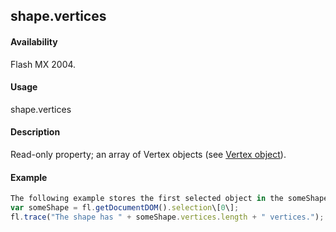 ## shape.vertices

#### Availability

Flash MX 2004.

#### Usage

shape.vertices

#### Description

Read-only property; an array of Vertex objects (see [Vertex object](#_bookmark1133)).

#### Example

```javascript
The following example stores the first selected object in the someShape variable, and then shows the number of vertices for that object in the Output panel:
var someShape = fl.getDocumentDOM().selection\[0\];
fl.trace("The shape has " + someShape.vertices.length + " vertices.");

```